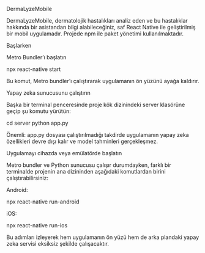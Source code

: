 DermaLyzeMobile

DermaLyzeMobile, dermatolojik hastalıkları analiz eden ve bu hastalıklar hakkında bir asistandan bilgi alabileceğiniz, saf React Native ile geliştirilmiş bir mobil uygulamadır. Projede npm ile paket yönetimi kullanılmaktadır.

Başlarken

Metro Bundler’ı başlatın

npx react-native start

Bu komut, Metro bundler’ı çalıştırarak uygulamanın ön yüzünü ayağa kaldırır.

Yapay zeka sunucusunu çalıştırın

Başka bir terminal penceresinde proje kök dizinindeki server klasörüne geçip şu komutu yürütün:

cd server
python app.py

Önemli: app.py dosyası çalıştırılmadığı takdirde uygulamanın yapay zeka özellikleri devre dışı kalır ve model tahminleri gerçekleşmez.

Uygulamayı cihazda veya emülatörde başlatın

Metro bundler ve Python sunucusu çalışır durumdayken, farklı bir terminalde projenin ana dizininden aşağıdaki komutlardan birini çalıştırabilirsiniz:

Android:

npx react-native run-android

iOS:

npx react-native run-ios

Bu adımları izleyerek hem uygulamanın ön yüzü hem de arka plandaki yapay zeka servisi eksiksiz şekilde çalışacaktır.

